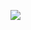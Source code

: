 [![](https://mermaid.ink/img/pako:eNp9k2FvmzAQhv8KOinKF1YBIaWxlEpZYVO1BCSgq1TYBxc7DSrYkTHrOsR_n4G0oWzafbLe9-x77nRuIOOEAoLZrMlZLpHWzOWBlnSO5gSL53nbzmYp2xf8JTtgIbVtmDJNxZe77VZbr9fXmruJN583kfdBv9Z2gettJ1rsRfGt_3Wi-l58H4TfJupNsNsF_iBW9eOTwMeDhjIu6KB1QXJBM5lz9o7VxRtQggiW-BFX9MfZ7LESVKqui5F8IkuQpJXM2dPIOuEliFH5wsXzyBoYE0VVlpydDMrIlLrjON8atehHcXh3Ewdh9A_bDW-_e_9z4o3vKuhJRoL2dVEQkf-kopKYEdVO9QH6XLVDZ5UUdSa5GCedKqgRDu_8bb0Vf0-ZlOrHkDLQoaSixDlRS9Z0Vgr9gqWA1LHbsRRS1qo8XEsevbIMkAKiOtRHNTfq5lhNsQS0x0Wl1CNmgBr4BcgyFxcrxzaNS8O5tG1nocMroE9X1oVxZRqms1wtlyvDMlsdfnOuXjCVYdmWY1jLhW0Zq4WpAyW5an03fIL-L_QlHvoLfcn2D7ZX6BY?type=png)](https://mermaid.live/edit#pako:eNp9k2FvmzAQhv8KOinKF1YBIaWxlEpZYVO1BCSgq1TYBxc7DSrYkTHrOsR_n4G0oWzafbLe9-x77nRuIOOEAoLZrMlZLpHWzOWBlnSO5gSL53nbzmYp2xf8JTtgIbVtmDJNxZe77VZbr9fXmruJN583kfdBv9Z2gettJ1rsRfGt_3Wi-l58H4TfJupNsNsF_iBW9eOTwMeDhjIu6KB1QXJBM5lz9o7VxRtQggiW-BFX9MfZ7LESVKqui5F8IkuQpJXM2dPIOuEliFH5wsXzyBoYE0VVlpydDMrIlLrjON8atehHcXh3Ewdh9A_bDW-_e_9z4o3vKuhJRoL2dVEQkf-kopKYEdVO9QH6XLVDZ5UUdSa5GCedKqgRDu_8bb0Vf0-ZlOrHkDLQoaSixDlRS9Z0Vgr9gqWA1LHbsRRS1qo8XEsevbIMkAKiOtRHNTfq5lhNsQS0x0Wl1CNmgBr4BcgyFxcrxzaNS8O5tG1nocMroE9X1oVxZRqms1wtlyvDMlsdfnOuXjCVYdmWY1jLhW0Zq4WpAyW5an03fIL-L_QlHvoLfcn2D7ZX6BY)
